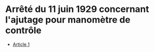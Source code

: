 # Arrêté du 11 juin 1929 concernant l'ajutage pour manomètre de contrôle

- [Article 1](article-1.md)
